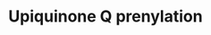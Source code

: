 ---
annotations:
- type: Pathway Ontology
  value: ubiquinone biosynthetic pathway
authors:
- M.Braymer
- MaintBot
- Ddigles
- Egonw
- Eweitz
description: ''
last-edited: 2021-05-20
organisms:
- Saccharomyces cerevisiae
redirect_from:
- /index.php/Pathway:WP287
- /instance/WP287
schema-jsonld:
- '@context': https://schema.org/
  '@id': https://wikipathways.github.io/pathways/WP287.html
  '@type': Dataset
  creator:
    '@type': Organization
    name: WikiPathways
  description: ''
  keywords:
  - COQ6
  - COQ5
  - CAT5
  - ubiquinone(30)
  - COQ3
  - pyrophosphate
  - COQ2
  license: CC0
  name: Upiquinone Q prenylation
seo: CreativeWork
title: Upiquinone Q prenylation
wpid: WP287
---